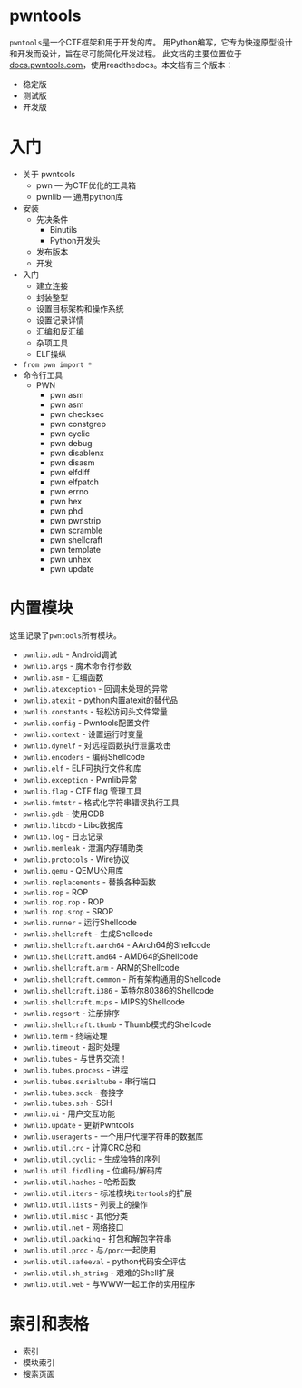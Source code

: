 # pwntools
`pwntools`是一个CTF框架和用于开发的库。 用Python编写，它专为快速原型设计和开发而设计，旨在尽可能简化开发过程。
此文档的主要位置位于[docs.pwntools.com](docs.pwntools.com)，使用readthedocs。本文档有三个版本：
- 稳定版
- 测试版
- 开发版

# 入门
- 关于 pwntools
    - pwn — 为CTF优化的工具箱
    - pwnlib — 通用python库
- 安装
    - 先决条件
        - Binutils
        - Python开发头
    - 发布版本
    - 开发
- 入门
    - 建立连接
    - 封装整型
    - 设置目标架构和操作系统
    - 设置记录详情
    - 汇编和反汇编
    - 杂项工具
    - ELF操纵
- `from pwn import *`
- 命令行工具
    - PWN
        - pwn asm
        - pwn asm
        - pwn checksec
        - pwn constgrep
        - pwn cyclic
        - pwn debug
        - pwn disablenx
        - pwn disasm
        - pwn elfdiff
        - pwn elfpatch
        - pwn errno
        - pwn hex
        - pwn phd
        - pwn pwnstrip
        - pwn scramble
        - pwn shellcraft
        - pwn template
        - pwn unhex
        - pwn update

# 内置模块
这里记录了`pwntools`所有模块。
- `pwnlib.adb` - Android调试
- `pwnlib.args` - 魔术命令行参数
- `pwnlib.asm` - 汇编函数
- `pwnlib.atexception` - 回调未处理的异常
- `pwnlib.atexit` - python内置atexit的替代品
- `pwnlib.constants` - 轻松访问头文件常量
- `pwnlib.config` - Pwntools配置文件
- `pwnlib.context` - 设置运行时变量
- `pwnlib.dynelf` - 对远程函数执行泄露攻击
- `pwnlib.encoders` - 编码Shellcode
- `pwnlib.elf` - ELF可执行文件和库
- `pwnlib.exception` - Pwnlib异常
- `pwnlib.flag` - CTF flag 管理工具
- `pwnlib.fmtstr` - 格式化字符串错误执行工具
- `pwnlib.gdb` - 使用GDB
- `pwnlib.libcdb` - Libc数据库
- `pwnlib.log` - 日志记录
- `pwnlib.memleak` - 泄漏内存辅助类
- `pwnlib.protocols` - Wire协议
- `pwnlib.qemu` - QEMU公用库
- `pwnlib.replacements` - 替换各种函数
- `pwnlib.rop` - ROP
- `pwnlib.rop.rop` - ROP
- `pwnlib.rop.srop` - SROP
- `pwnlib.runner` - 运行Shellcode
- `pwnlib.shellcraft` - 生成Shellcode
- `pwnlib.shellcraft.aarch64` - AArch64的Shellcode
- `pwnlib.shellcraft.amd64` - AMD64的Shellcode
- `pwnlib.shellcraft.arm` - ARM的Shellcode
- `pwnlib.shellcraft.common` - 所有架构通用的Shellcode
- `pwnlib.shellcraft.i386` - 英特尔80386的Shellcode
- `pwnlib.shellcraft.mips` - MIPS的Shellcode
- `pwnlib.regsort` - 注册排序
- `pwnlib.shellcraft.thumb` - Thumb模式的Shellcode
- `pwnlib.term` - 终端处理
- `pwnlib.timeout` - 超时处理
- `pwnlib.tubes` - 与世界交流！
- `pwnlib.tubes.process` - 进程
- `pwnlib.tubes.serialtube` - 串行端口
- `pwnlib.tubes.sock` - 套接字
- `pwnlib.tubes.ssh` - SSH
- `pwnlib.ui` - 用户交互功能
- `pwnlib.update` - 更新Pwntools
- `pwnlib.useragents` - 一个用户代理字符串的数据库
- `pwnlib.util.crc` - 计算CRC总和
- `pwnlib.util.cyclic` - 生成独特的序列
- `pwnlib.util.fiddling` - 位编码/解码库
- `pwnlib.util.hashes` - 哈希函数
- `pwnlib.util.iters` - 标准模块`itertools`的扩展
- `pwnlib.util.lists` - 列表上的操作
- `pwnlib.util.misc` - 其他分类
- `pwnlib.util.net` - 网络接口
- `pwnlib.util.packing` - 打包和解包字符串
- `pwnlib.util.proc` - 与`/porc`一起使用
- `pwnlib.util.safeeval` - python代码安全评估
- `pwnlib.util.sh_string` - 艰难的Shell扩展
- `pwnlib.util.web` - 与WWW一起工作的实用程序

# 索引和表格
- 索引
- 模块索引
- 搜索页面
